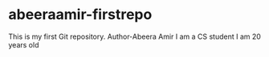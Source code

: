 # abeeraamir-firstrepo
This is my first Git repository.
Author-Abeera Amir
I am a CS student
I am 20 years old